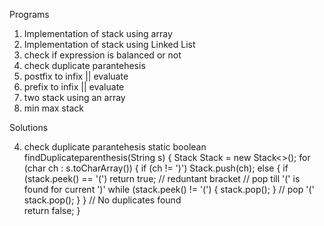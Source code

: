 Programs
1. Implementation of stack using array
2. Implementation of stack using Linked List
3. check if expression is balanced or not
4. check duplicate parantehesis
5. postfix to infix || evaluate
6. prefix to infix  || evaluate
7. two stack using an array
8. min max stack 

Solutions


4. check duplicate parantehesis
static boolean findDuplicateparenthesis(String s) { 
	Stack<Character> Stack = new Stack<>(); 
	for (char ch : s.toCharArray()) { 
		if (ch != ')') Stack.push(ch); 
		else {
			if (stack.peek() == '(') return true; // reduntant bracket
			// pop till '(' is found for current ')'
			while (stack.peek() != '(') {
				stack.pop();
			}
			// pop '('
			stack.pop();
		}
	} 
	// No duplicates found  
	return false; 
} 
